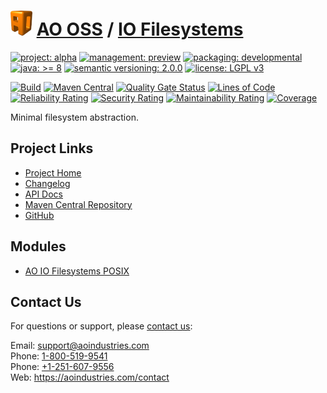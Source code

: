 # [<img src="ao-logo.png" alt="AO Logo" width="35" height="40">](https://github.com/ao-apps) [AO OSS](https://github.com/ao-apps/ao-oss) / [IO Filesystems](https://github.com/ao-apps/ao-io-filesystems)

[![project: alpha](https://oss.aoapps.com/ao-badges/project-alpha.svg)](https://aoindustries.com/life-cycle#project-alpha)
[![management: preview](https://oss.aoapps.com/ao-badges/management-preview.svg)](https://aoindustries.com/life-cycle#management-preview)
[![packaging: developmental](https://oss.aoapps.com/ao-badges/packaging-developmental.svg)](https://aoindustries.com/life-cycle#packaging-developmental)  
[![java: &gt;= 8](https://oss.aoapps.com/ao-badges/java-8.svg)](https://docs.oracle.com/javase/8/)
[![semantic versioning: 2.0.0](https://oss.aoapps.com/ao-badges/semver-2.0.0.svg)](http://semver.org/spec/v2.0.0.html)
[![license: LGPL v3](https://oss.aoapps.com/ao-badges/license-lgpl-3.0.svg)](https://www.gnu.org/licenses/lgpl-3.0)

[![Build](https://github.com/ao-apps/ao-io-filesystems/workflows/Build/badge.svg?branch=master)](https://github.com/ao-apps/ao-io-filesystems/actions?query=workflow%3ABuild)
[![Maven Central](https://maven-badges.herokuapp.com/maven-central/com.aoapps/ao-io-filesystems/badge.svg)](https://maven-badges.herokuapp.com/maven-central/com.aoapps/ao-io-filesystems)
[![Quality Gate Status](https://sonarcloud.io/api/project_badges/measure?branch=master&project=com.aoapps%3Aao-io-filesystems&metric=alert_status)](https://sonarcloud.io/dashboard?branch=master&id=com.aoapps%3Aao-io-filesystems)
[![Lines of Code](https://sonarcloud.io/api/project_badges/measure?branch=master&project=com.aoapps%3Aao-io-filesystems&metric=ncloc)](https://sonarcloud.io/component_measures?branch=master&id=com.aoapps%3Aao-io-filesystems&metric=ncloc)  
[![Reliability Rating](https://sonarcloud.io/api/project_badges/measure?branch=master&project=com.aoapps%3Aao-io-filesystems&metric=reliability_rating)](https://sonarcloud.io/component_measures?branch=master&id=com.aoapps%3Aao-io-filesystems&metric=Reliability)
[![Security Rating](https://sonarcloud.io/api/project_badges/measure?branch=master&project=com.aoapps%3Aao-io-filesystems&metric=security_rating)](https://sonarcloud.io/component_measures?branch=master&id=com.aoapps%3Aao-io-filesystems&metric=Security)
[![Maintainability Rating](https://sonarcloud.io/api/project_badges/measure?branch=master&project=com.aoapps%3Aao-io-filesystems&metric=sqale_rating)](https://sonarcloud.io/component_measures?branch=master&id=com.aoapps%3Aao-io-filesystems&metric=Maintainability)
[![Coverage](https://sonarcloud.io/api/project_badges/measure?branch=master&project=com.aoapps%3Aao-io-filesystems&metric=coverage)](https://sonarcloud.io/component_measures?branch=master&id=com.aoapps%3Aao-io-filesystems&metric=Coverage)

Minimal filesystem abstraction.

## Project Links
* [Project Home](https://oss.aoapps.com/io-filesystems/)
* [Changelog](https://oss.aoapps.com/io-filesystems/changelog)
* [API Docs](https://oss.aoapps.com/io-filesystems/apidocs/)
* [Maven Central Repository](https://search.maven.org/artifact/com.aoapps/ao-io-filesystems)
* [GitHub](https://github.com/ao-apps/ao-io-filesystems)

## Modules
* [AO IO Filesystems POSIX](https://github.com/ao-apps/ao-io-filesystems-posix)

## Contact Us
For questions or support, please [contact us](https://aoindustries.com/contact):

Email: [support@aoindustries.com](mailto:support@aoindustries.com)  
Phone: [1-800-519-9541](tel:1-800-519-9541)  
Phone: [+1-251-607-9556](tel:+1-251-607-9556)  
Web: https://aoindustries.com/contact
